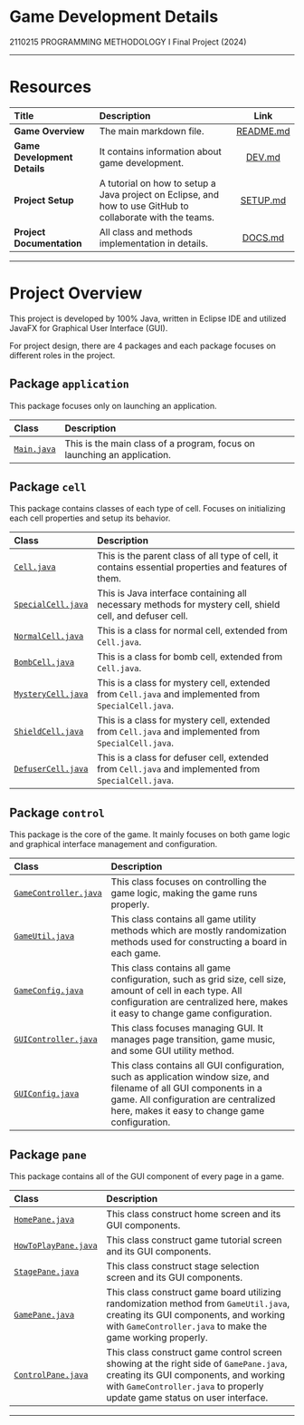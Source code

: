 # Game Development Details

2110215 PROGRAMMING METHODOLOGY I Final Project (2024)

---

# Resources

| Title                        | Description                                                                                                |                                              Link                                               |
| :--------------------------- | :--------------------------------------------------------------------------------------------------------- | :---------------------------------------------------------------------------------------------: |
| **Game Overview**            | The main markdown file.                                                                                    |                   [README.md](https://github.com/reisenx/PROG-METH-I-PROJECT)                   |
| **Game Development Details** | It contains information about game development.                                                            |   [DEV.md](https://github.com/reisenx/PROG-METH-I-PROJECT/blob/main/Project%20Details/DEV.md)   |
| **Project Setup**            | A tutorial on how to setup a Java project on Eclipse, and how to use GitHub to collaborate with the teams. | [SETUP.md](https://github.com/reisenx/PROG-METH-I-PROJECT/blob/main/Project%20Details/SETUP.md) |
| **Project Documentation**    | All class and methods implementation in details.                                                           |  [DOCS.md](https://github.com/reisenx/PROG-METH-I-PROJECT/blob/main/Project%20Details/DOCS.md)  |

---

# Project Overview

This project is developed by 100% Java, written in Eclipse IDE and utilized JavaFX for Graphical User Interface (GUI).

For project design, there are 4 packages and each package focuses on different roles in the project.

## Package `application`

This package focuses only on launching an application.

| Class                                                                                                         | Description                                                             |
| :------------------------------------------------------------------------------------------------------------ | :---------------------------------------------------------------------- |
| [`Main.java`](https://github.com/reisenx/PROG-METH-I-PROJECT/blob/main/MINDsweeper/src/application/Main.java) | This is the main class of a program, focus on launching an application. |

## Package `cell`

This package contains classes of each type of cell. Focuses on initializing each cell properties and setup its behavior.

| Class                                                                                                                | Description                                                                                              |
| :------------------------------------------------------------------------------------------------------------------- | :------------------------------------------------------------------------------------------------------- |
| [`Cell.java`](https://github.com/reisenx/PROG-METH-I-PROJECT/blob/main/MINDsweeper/src/cell/Cell.java)               | This is the parent class of all type of cell, it contains essential properties and features of them.     |
| [`SpecialCell.java`](https://github.com/reisenx/PROG-METH-I-PROJECT/blob/main/MINDsweeper/src/cell/SpecialCell.java) | This is Java interface containing all necessary methods for mystery cell, shield cell, and defuser cell. |
| [`NormalCell.java`](https://github.com/reisenx/PROG-METH-I-PROJECT/blob/main/MINDsweeper/src/cell/NormalCell.java)   | This is a class for normal cell, extended from `Cell.java`.                                              |
| [`BombCell.java`](https://github.com/reisenx/PROG-METH-I-PROJECT/blob/main/MINDsweeper/src/cell/NormalCell.java)     | This is a class for bomb cell, extended from `Cell.java`.                                                |
| [`MysteryCell.java`](https://github.com/reisenx/PROG-METH-I-PROJECT/blob/main/MINDsweeper/src/cell/NormalCell.java)  | This is a class for mystery cell, extended from `Cell.java` and implemented from `SpecialCell.java`.     |
| [`ShieldCell.java`](https://github.com/reisenx/PROG-METH-I-PROJECT/blob/main/MINDsweeper/src/cell/NormalCell.java)   | This is a class for mystery cell, extended from `Cell.java` and implemented from `SpecialCell.java`.     |
| [`DefuserCell.java`](https://github.com/reisenx/PROG-METH-I-PROJECT/blob/main/MINDsweeper/src/cell/NormalCell.java)  | This is a class for defuser cell, extended from `Cell.java` and implemented from `SpecialCell.java`.     |

## Package `control`

This package is the core of the game. It mainly focuses on both game logic and graphical interface management and configuration.

| Class                                                                                                                         | Description                                                                                                                                                                                                   |
| :---------------------------------------------------------------------------------------------------------------------------- | :------------------------------------------------------------------------------------------------------------------------------------------------------------------------------------------------------------ |
| [`GameController.java`](https://github.com/reisenx/PROG-METH-I-PROJECT/blob/main/MINDsweeper/src/control/GameController.java) | This class focuses on controlling the game logic, making the game runs properly.                                                                                                                              |
| [`GameUtil.java`](https://github.com/reisenx/PROG-METH-I-PROJECT/blob/main/MINDsweeper/src/control/GameUtil.java)             | This class contains all game utility methods which are mostly randomization methods used for constructing a board in each game.                                                                               |
| [`GameConfig.java`](https://github.com/reisenx/PROG-METH-I-PROJECT/blob/main/MINDsweeper/src/control/GameConfig.java)         | This class contains all game configuration, such as grid size, cell size, amount of cell in each type. All configuration are centralized here, makes it easy to change game configuration.                    |
| [`GUIController.java`](https://github.com/reisenx/PROG-METH-I-PROJECT/blob/main/MINDsweeper/src/control/GUIController.java)   | This class focuses managing GUI. It manages page transition, game music, and some GUI utility method.                                                                                                         |
| [`GUIConfig.java`](https://github.com/reisenx/PROG-METH-I-PROJECT/blob/main/MINDsweeper/src/control/GUIConfig)                | This class contains all GUI configuration, such as application window size, and filename of all GUI components in a game. All configuration are centralized here, makes it easy to change game configuration. |

## Package `pane`

This package contains all of the GUI component of every page in a game.

| Class                                                                                                                    | Description                                                                                                                                                                                                  |
| :----------------------------------------------------------------------------------------------------------------------- | :----------------------------------------------------------------------------------------------------------------------------------------------------------------------------------------------------------- |
| [`HomePane.java`](https://github.com/reisenx/PROG-METH-I-PROJECT/blob/main/MINDsweeper/src/pane/HomePane.java)           | This class construct home screen and its GUI components.                                                                                                                                                     |
| [`HowToPlayPane.java`](https://github.com/reisenx/PROG-METH-I-PROJECT/blob/main/MINDsweeper/src/pane/HowToPlayPane.java) | This class construct game tutorial screen and its GUI components.                                                                                                                                            |
| [`StagePane.java`](https://github.com/reisenx/PROG-METH-I-PROJECT/blob/main/MINDsweeper/src/pane/StagePane.java)         | This class construct stage selection screen and its GUI components.                                                                                                                                          |
| [`GamePane.java`](https://github.com/reisenx/PROG-METH-I-PROJECT/blob/main/MINDsweeper/src/pane/GamePane.java)           | This class construct game board utilizing randomization method from `GameUtil.java`, creating its GUI components, and working with `GameController.java` to make the game working properly.                  |
| [`ControlPane.java`](https://github.com/reisenx/PROG-METH-I-PROJECT/blob/main/MINDsweeper/src/pane/ControlPane.java)     | This class construct game control screen showing at the right side of `GamePane.java`, creating its GUI components, and working with `GameController.java` to properly update game status on user interface. |

---
